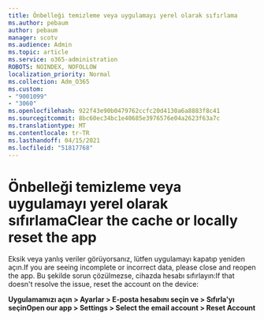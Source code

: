 ```yaml
---
title: Önbelleği temizleme veya uygulamayı yerel olarak sıfırlama
ms.author: pebaum
author: pebaum
manager: scotv
ms.audience: Admin
ms.topic: article
ms.service: o365-administration
ROBOTS: NOINDEX, NOFOLLOW
localization_priority: Normal
ms.collection: Adm_O365
ms.custom:
- "9001099"
- "3060"
ms.openlocfilehash: 922f43e90b0479762ccfc20d4130a6a8883f8c41
ms.sourcegitcommit: 8bc60ec34bc1e40685e3976576e04a2623f63a7c
ms.translationtype: MT
ms.contentlocale: tr-TR
ms.lasthandoff: 04/15/2021
ms.locfileid: "51817768"
---
```

# <a name="clear-the-cache-or-locally-reset-the-app"></a><span data-ttu-id="179be-102">Önbelleği temizleme veya uygulamayı yerel olarak sıfırlama</span><span class="sxs-lookup"><span data-stu-id="179be-102">Clear the cache or locally reset the app</span></span>

<span data-ttu-id="179be-103">Eksik veya yanlış veriler görüyorsanız, lütfen uygulamayı kapatıp yeniden açın.</span><span class="sxs-lookup"><span data-stu-id="179be-103">If you are seeing incomplete or incorrect data, please close and reopen the app.</span></span>  <span data-ttu-id="179be-104">Bu şekilde sorun çözülmezse, cihazda hesabı sıfırlayın:</span><span class="sxs-lookup"><span data-stu-id="179be-104">If that doesn't resolve the issue, reset the account on the device:</span></span> 

<span data-ttu-id="179be-105">**Uygulamamızı açın > Ayarlar > E-posta hesabını seçin ve > Sıfırla'yı seçin**</span><span class="sxs-lookup"><span data-stu-id="179be-105">**Open our app > Settings > Select the email account > Reset Account**</span></span>